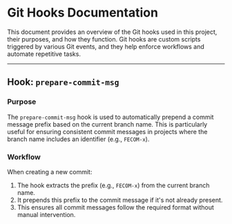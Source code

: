 # Git Hooks Documentation

This document provides an overview of the Git hooks used in this project, their purposes, and how they function. Git hooks are custom scripts triggered by various Git events, and they help enforce workflows and automate repetitive tasks.

---

## Hook: `prepare-commit-msg`

### Purpose
The `prepare-commit-msg` hook is used to automatically prepend a commit message prefix based on the current branch name. This is particularly useful for ensuring consistent commit messages in projects where the branch name includes an identifier (e.g., `FECOM-x`).

### Workflow
When creating a new commit:
1. The hook extracts the prefix (e.g., `FECOM-x`) from the current branch name.
2. It prepends this prefix to the commit message if it's not already present.
3. This ensures all commit messages follow the required format without manual intervention.
